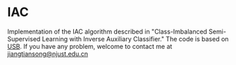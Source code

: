 # IAC
Implementation of the IAC algorithm described in "Class-Imbalanced Semi-Supervised Learning with Inverse Auxiliary Classifier."
The code is based on [USB]([https://github.com/TorchSSL/TorchSSL](https://github.com/microsoft/Semi-supervised-learning)).
If you have any problem, welcome to contact me at jiangtiansong@njust.edu.cn
